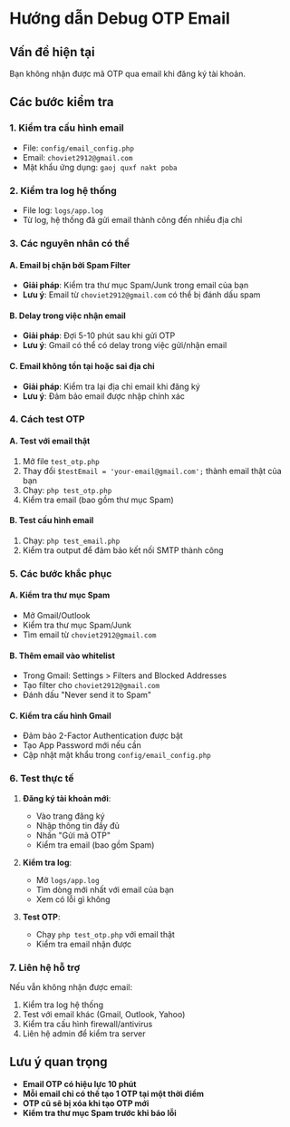 # Hướng dẫn Debug OTP Email

## Vấn đề hiện tại
Bạn không nhận được mã OTP qua email khi đăng ký tài khoản.

## Các bước kiểm tra

### 1. Kiểm tra cấu hình email
- File: `config/email_config.php`
- Email: `choviet2912@gmail.com`
- Mật khẩu ứng dụng: `gaoj quxf nakt poba`

### 2. Kiểm tra log hệ thống
- File log: `logs/app.log`
- Từ log, hệ thống đã gửi email thành công đến nhiều địa chỉ

### 3. Các nguyên nhân có thể

#### A. Email bị chặn bởi Spam Filter
- **Giải pháp**: Kiểm tra thư mục Spam/Junk trong email của bạn
- **Lưu ý**: Email từ `choviet2912@gmail.com` có thể bị đánh dấu spam

#### B. Delay trong việc nhận email
- **Giải pháp**: Đợi 5-10 phút sau khi gửi OTP
- **Lưu ý**: Gmail có thể có delay trong việc gửi/nhận email

#### C. Email không tồn tại hoặc sai địa chỉ
- **Giải pháp**: Kiểm tra lại địa chỉ email khi đăng ký
- **Lưu ý**: Đảm bảo email được nhập chính xác

### 4. Cách test OTP

#### A. Test với email thật
1. Mở file `test_otp.php`
2. Thay đổi `$testEmail = 'your-email@gmail.com';` thành email thật của bạn
3. Chạy: `php test_otp.php`
4. Kiểm tra email (bao gồm thư mục Spam)

#### B. Test cấu hình email
1. Chạy: `php test_email.php`
2. Kiểm tra output để đảm bảo kết nối SMTP thành công

### 5. Các bước khắc phục

#### A. Kiểm tra thư mục Spam
- Mở Gmail/Outlook
- Kiểm tra thư mục Spam/Junk
- Tìm email từ `choviet2912@gmail.com`

#### B. Thêm email vào whitelist
- Trong Gmail: Settings > Filters and Blocked Addresses
- Tạo filter cho `choviet2912@gmail.com`
- Đánh dấu "Never send it to Spam"

#### C. Kiểm tra cấu hình Gmail
- Đảm bảo 2-Factor Authentication được bật
- Tạo App Password mới nếu cần
- Cập nhật mật khẩu trong `config/email_config.php`

### 6. Test thực tế

1. **Đăng ký tài khoản mới**:
   - Vào trang đăng ký
   - Nhập thông tin đầy đủ
   - Nhấn "Gửi mã OTP"
   - Kiểm tra email (bao gồm Spam)

2. **Kiểm tra log**:
   - Mở `logs/app.log`
   - Tìm dòng mới nhất với email của bạn
   - Xem có lỗi gì không

3. **Test OTP**:
   - Chạy `php test_otp.php` với email thật
   - Kiểm tra email nhận được

### 7. Liên hệ hỗ trợ

Nếu vẫn không nhận được email:
1. Kiểm tra log hệ thống
2. Test với email khác (Gmail, Outlook, Yahoo)
3. Kiểm tra cấu hình firewall/antivirus
4. Liên hệ admin để kiểm tra server

## Lưu ý quan trọng

- **Email OTP có hiệu lực 10 phút**
- **Mỗi email chỉ có thể tạo 1 OTP tại một thời điểm**
- **OTP cũ sẽ bị xóa khi tạo OTP mới**
- **Kiểm tra thư mục Spam trước khi báo lỗi**
